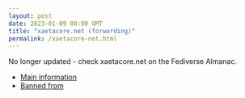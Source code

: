 ```yaml
---
layout: post
date: 2023-01-09 00:00 GMT
title: "xaetacore.net (forwarding)"
permalink: /xaetacore-net.html
---
```


No longer updated - check xaetacore.net on the Fediverse Almanac.

* [Main information](https://www.fediversealmanac.com/api/v1/instances/xaetacore.net)
* [Banned from](https://www.fediversealmanac.com/api/v1/instances/xaetacore.net/banned_from)

